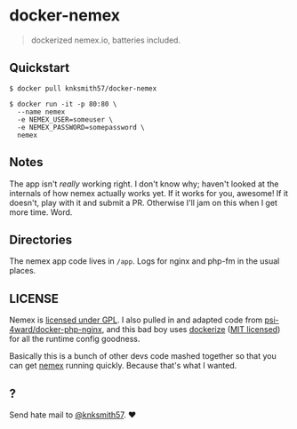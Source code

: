 docker-nemex
============

> dockerized nemex.io, batteries included.

## Quickstart
```
$ docker pull knksmith57/docker-nemex

$ docker run -it -p 80:80 \
  --name nemex
  -e NEMEX_USER=someuser \
  -e NEMEX_PASSWORD=somepassword \
  nemex
```


## Notes
The app isn't _really_ working right. I don't know why; haven't looked at the
internals of how nemex actually works yet. If it works for you, awesome! If it
doesn't, play with it and submit a PR. Otherwise I'll jam on this when I get
more time. Word.


## Directories
The nemex app code lives in `/app`. Logs for nginx and php-fm in the usual places.


## LICENSE
Nemex is [licensed under GPL][nemex-license]. I also pulled in and adapted code
from [psi-4ward/docker-php-nginx][docker-php-nginx], and this bad boy uses
[dockerize][dockerize] ([MIT licensed][dockerize-license]) for all the runtime
config goodness.

Basically this is a bunch of other devs code mashed together so that you can
get [nemex][nemex] running quickly. Because that's what I wanted.


## ?
Send hate mail to [@knksmith57][@knksmith57]. ♥︎



[nemex]:              http://nemex.io
[nemex-license]:      https://github.com/neonelephantstudio/nemex/blob/master/license.txt
[docker-php-nginx]:   https://github.com/psi-4ward/docker-php-nginx
[dockerize]:          https://github.com/jwilder/dockerize
[dockerize-license]:  https://github.com/jwilder/dockerize#license
[@knksmith57]:        https://twitter.com/knksmith57
